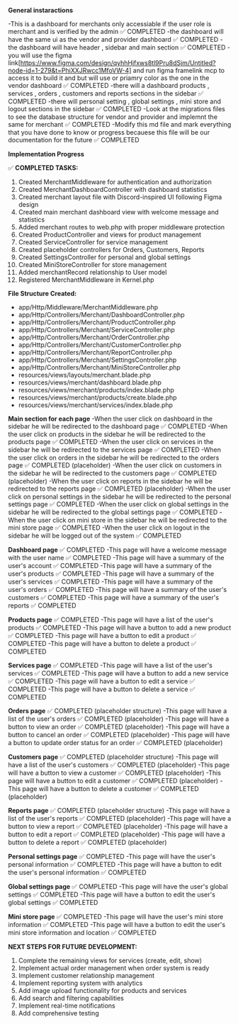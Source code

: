 **General instaractions**

-This is a dashboard for merchants only accessiable if the user role is merchant and is verified by the admin ✅ COMPLETED
-the dashboard will have the same ui as the vendor and provider dashboard ✅ COMPLETED
-the dashboard will have header , sidebar and main section ✅ COMPLETED
-you will use the figma link[https://www.figma.com/design/qyhhHjfxws8tl9Pru8dSjm/Untitled?node-id=1-279&t=PhiXXJRwcc1MfoVW-4] and run figma framelink mcp to access it  to build it and but will use or priamry color as the one in the vendor dashboard ✅ COMPLETED
-there  will a dashboard products  , services , orders , customers and reports sections in the sidebar ✅ COMPLETED
-there will personal setting , global settings , mini store and logout sections in the sidebar ✅ COMPLETED
-Look at the migrations files to see the database structure for vendor and provider and implemnt the same for merchant ✅ COMPLETED
-Modify this md file and mark everything that you have done to know or progress becauese this file will be our documentation for the future ✅ COMPLETED

**Implementation Progress**

✅ **COMPLETED TASKS:**
1. Created MerchantMiddleware for authentication and authorization
2. Created MerchantDashboardController with dashboard statistics
3. Created merchant layout file with Discord-inspired UI following Figma design
4. Created main merchant dashboard view with welcome message and statistics
5. Added merchant routes to web.php with proper middleware protection
6. Created ProductController and views for product management
7. Created ServiceController for service management
8. Created placeholder controllers for Orders, Customers, Reports
9. Created SettingsController for personal and global settings
10. Created MiniStoreController for store management
11. Added merchantRecord relationship to User model
12. Registered MerchantMiddleware in Kernel.php

**File Structure Created:**
- app/Http/Middleware/MerchantMiddleware.php
- app/Http/Controllers/Merchant/DashboardController.php
- app/Http/Controllers/Merchant/ProductController.php
- app/Http/Controllers/Merchant/ServiceController.php
- app/Http/Controllers/Merchant/OrderController.php
- app/Http/Controllers/Merchant/CustomerController.php
- app/Http/Controllers/Merchant/ReportController.php
- app/Http/Controllers/Merchant/SettingsController.php
- app/Http/Controllers/Merchant/MiniStoreController.php
- resources/views/layouts/merchant.blade.php
- resources/views/merchant/dashboard.blade.php
- resources/views/merchant/products/index.blade.php
- resources/views/merchant/products/create.blade.php
- resources/views/merchant/services/index.blade.php

**Main section for each page**
-When the user click on dashboard in the sidebar he will be redirected to the dashboard page ✅ COMPLETED
-When the user click on products in the sidebar he will be redirected to the products page ✅ COMPLETED
-When the user click on services in the sidebar he will be redirected to the services page ✅ COMPLETED
-When the user click on orders in the sidebar he will be redirected to the orders page ✅ COMPLETED (placeholder)
-When the user click on customers in the sidebar he will be redirected to the customers page ✅ COMPLETED (placeholder)
-When the user click on reports in the sidebar he will be redirected to the reports page ✅ COMPLETED (placeholder)
-When the user click on personal settings in the sidebar he will be redirected to the personal settings page ✅ COMPLETED
-When the user click on global settings in the sidebar he will be redirected to the global settings page ✅ COMPLETED
-When the user click on mini store in the sidebar he will be redirected to the mini store page ✅ COMPLETED
-When the user click on logout in the sidebar he will be logged out of the system ✅ COMPLETED

**Dashboard page** ✅ COMPLETED
-This page will have a welcome message with the user name ✅ COMPLETED
-This page will have a summary of the user's account ✅ COMPLETED
-This page will have a summary of the user's products ✅ COMPLETED
-This page will have a summary of the user's services ✅ COMPLETED
-This page will have a summary of the user's orders ✅ COMPLETED
-This page will have a summary of the user's customers ✅ COMPLETED
-This page will have a summary of the user's reports ✅ COMPLETED

**Products page** ✅ COMPLETED
-This page will have a list of the user's products ✅ COMPLETED
-This page will have a button to add a new product ✅ COMPLETED
-This page will have a button to edit a product ✅ COMPLETED
-This page will have a button to delete a product ✅ COMPLETED

**Services page** ✅ COMPLETED
-This page will have a list of the user's services ✅ COMPLETED
-This page will have a button to add a new service ✅ COMPLETED
-This page will have a button to edit a service ✅ COMPLETED
-This page will have a button to delete a service ✅ COMPLETED

**Orders page** ✅ COMPLETED (placeholder structure)
-This page will have a list of the user's orders ✅ COMPLETED (placeholder)
-This page will have a button to view an order ✅ COMPLETED (placeholder)
-This page will have a button to cancel an order ✅ COMPLETED (placeholder)
-This page will have a button to update order status for an order ✅ COMPLETED (placeholder)

**Customers page** ✅ COMPLETED (placeholder structure)
-This page will have a list of the user's customers ✅ COMPLETED (placeholder)
-This page will have a button to view a customer ✅ COMPLETED (placeholder)
-This page will have a button to edit a customer ✅ COMPLETED (placeholder)
-This page will have a button to delete a customer ✅ COMPLETED (placeholder)

**Reports page** ✅ COMPLETED (placeholder structure)
-This page will have a list of the user's reports ✅ COMPLETED (placeholder)
-This page will have a button to view a report ✅ COMPLETED (placeholder)
-This page will have a button to edit a report ✅ COMPLETED (placeholder)
-This page will have a button to delete a report ✅ COMPLETED (placeholder)

**Personal settings page** ✅ COMPLETED
-This page will have the user's personal information ✅ COMPLETED
-This page will have a button to edit the user's personal information ✅ COMPLETED

**Global settings page** ✅ COMPLETED
-This page will have the user's global settings ✅ COMPLETED
-This page will have a button to edit the user's global settings ✅ COMPLETED

**Mini store page** ✅ COMPLETED
-This page will have the user's mini store information ✅ COMPLETED
-This page will have a button to edit the user's mini store information and location ✅ COMPLETED

**NEXT STEPS FOR FUTURE DEVELOPMENT:**
1. Complete the remaining views for services (create, edit, show)
2. Implement actual order management when order system is ready
3. Implement customer relationship management
4. Implement reporting system with analytics
5. Add image upload functionality for products and services
6. Add search and filtering capabilities
7. Implement real-time notifications
8. Add comprehensive testing